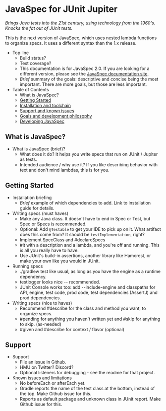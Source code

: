 # JavaSpec for JUnit Jupiter

_Brings Java tests into the 21st century, using technology from the 1960's._
_Knocks the fat out of JUnit tests._

This is the next version of JavaSpec, which uses nested lambda functions to
organize specs.  It uses a different syntax than the 1.x release.

* Top line
  * Build status?
  * Test coverage?
  * This documentation is for JavaSpec 2.0.  If you are looking for a different
    version, please see the [JavaSpec documentation site](http://javaspec.info).
  * _Brief_ summary of the goals: descriptive and concise being the most
    important.  There are more goals, but those are less important.
* Table of Contents
  * [What is JavaSpec?](#what-is-javaspec)
  * [Getting Started](#getting-started)
  * [Installation and toolchain](./doc/installation.md)
  * [Support and known issues](#support)
  * [Goals and development philosophy](./doc/goals.md)
  * [Developing JavaSpec](./doc/developing-javaspec.md)


## What is JavaSpec?

* What is JavaSpec (brief)?
  * What does it do?  It helps you write specs that run on JUnit / Jupiter as
    tests.
  * Intended audience / why use it?  If you like describing behavior with text
    and don't mind lambdas, this is for you.


## Getting Started

* Installation briefing
  * _Brief_ example of which dependencies to add.  Link to installation guide
    for details.
* Writing specs (must haves)
  * Make any Java class.  It doesn't have to end in Spec or Test, but Spec or
    Specs is recommended.
  * Optional: Add `@Testable` to get your IDE to pick up on it.  What artifact
    does this come from?  It should be `testImplementation`, right?
  * Implement SpecClass and #declareSpecs
  * #it with a description and a lambda, and you're off and running.  This is
    all you really have to have.
  * Use JUnit's build-in assertions, another library like Hamcrest, or make your
    own like you would in JUnit.
* Running specs
  * ./gradlew test like usual, as long as you have the engine as a runtime
    dependency.
  * testlogger looks nice -- recommended.
  * JUnit Console works too: add --include-engine and classpaths for API,
    engine, test code, prod code, test dependencies (AssertJ) and prod
    dependencies.
* Writing specs (nice to haves)
  * Recommend #describe for the class and method you want, to organize specs.
  * #pending for anything you haven't written yet and #skip for anything to
    skip. (as-needed)
  * #given and #describe for context / flavor (optional)


## Support

* Support
  * File an issue in Github.
  * HMU on Twitter?  Discord?
  * Optional listeners for debugging - see the readme for that project.
* Known issues and limitations
  * No beforeEach or afterEach yet.
  * Gradle reports the name of the test class at the bottom, instead of the top.
    Make Github issue for this.
  * Reports as default package and unknown class in JUnit report.  Make Github
    issue for this.
